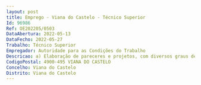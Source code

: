 ```yaml
--- 
layout: post
title: Emprego - Viana do Castelo - Técnico Superior
Id: 96986
Ref: OE202205/0503
DataAbertura: 2022-05-13
DataFecho: 2022-05-27
Trabalho: Técnico Superior
Empregador: Autoridade para as Condições do Trabalho
Descricao: a) Elaboração de pareceres e projetos, com diversos graus de complexidade e execução deoutras atividades de apoio geral ou especializado nas áreas correspondentes à missão e atribuiçõesda ACT b) Prestação de informações ao público no âmbito das competências da ACT, seja sob a formapresencial, escrita ou telefónica c) Desenvolvimento de ações de sensibilização, informação e aconselhamento no âmbito dasrelações de trabalho e da segurança e saúde do trabalho d) Instrução de processos de contraordenação laboral, nomeadamente, análise documental econsulta a sistemas de informação, inquirição de testemunhas, elaboração de propostas de decisão,elaboração de alegações no âmbito das impugnações judiciais das decisões administrativasde condenação.
CodigoPostal: 4900-495 VIANA DO CASTELO
Concelho: Viana do Castelo
Distrito: Viana do Castelo
--- 
```

